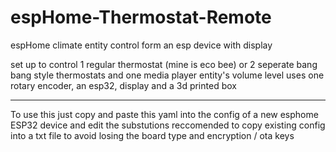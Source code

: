 # espHome-Thermostat-Remote
espHome climate entity control form an esp device with display

set up to control 1 regular thermostat (mine is eco bee) 
or 2 seperate  bang bang style thermostats
and one media player entity's volume level 
uses one rotary encoder, an esp32, display and a 3d printed box 




________________________________________________________

To use this just copy and paste this yaml into the config of a new esphome ESP32 device and edit the substutions reccomended to copy existing config into a txt file to avoid losing the board type and encryption / ota keys

